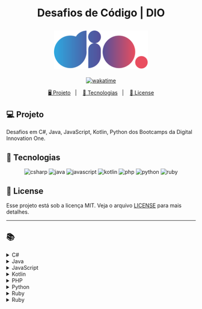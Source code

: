 <h1 align="center">
  Desafios de Código | DIO
</h1>

<h2 align="center">
  <img src="./assets/logo-full.svg" width="250px">
</h2>

<p align="center">
  <a href="https://wakatime.com/badge/user/68660678-6b86-4b78-98df-f5f41a37e1bc/project/56ed6ad5-c8c4-4518-b878-1773c1234c3b"><img src="https://wakatime.com/badge/user/68660678-6b86-4b78-98df-f5f41a37e1bc/project/56ed6ad5-c8c4-4518-b878-1773c1234c3b.svg" alt="wakatime"></a>
</p>

<p align="center">
  <a href="#-projeto">🖥️ Projeto</a>&nbsp;&nbsp;&nbsp;|&nbsp;&nbsp;&nbsp;
  <a href="#-tecnologias">🚀 Tecnologias</a>&nbsp;&nbsp;&nbsp;|&nbsp;&nbsp;&nbsp;
  <a href="#-license">📝 License</a>
</p>

## 💻 Projeto

Desafios em C#, Java, JavaScript, Kotlin, Python dos Bootcamps da Digital Innovation One.

## 🚀 Tecnologias

<p align="center">
    <img src="https://img.shields.io/badge/c%23-%23239120.svg?style=for-the-badge&logo=c-sharp&logoColor=white" alt="csharp" tittle="C#">
    <img src="https://img.shields.io/badge/java-%23ED8B00.svg?style=for-the-badge&logo=java&logoColor=white" alt="java" title ="java">
    <img src="https://img.shields.io/badge/javascript-%23323330.svg?style=for-the-badge&logo=javascript&logoColor=%23F7DF1E" alt="javascript" title ="javascript">
    <img src="https://img.shields.io/badge/kotlin-%237F52FF.svg?style=for-the-badge&logo=kotlin&logoColor=white" alt="kotlin" title ="kotlin">
    <img src="https://img.shields.io/badge/php-%23777BB4.svg?style=for-the-badge&logo=php&logoColor=white" alt="php" title ="php">
    <img src="https://img.shields.io/badge/python-3670A0?style=for-the-badge&logo=python&logoColor=ffdd54" alt="python" title ="python">
    <img src="https://img.shields.io/badge/ruby-%23CC342D.svg?style=for-the-badge&logo=ruby&logoColor=white" alt="ruby" title ="ruby">
</p>

## 📝 License

Esse projeto está sob a licença MIT. Veja o arquivo [LICENSE](LICENSE) para mais detalhes.

---

## 📚

<!-- C# -->
<details>
<summary><span>C#</span></summary>

|                      Desafio                       |                           Código                            | SQ  |
| :------------------------------------------------: | :---------------------------------------------------------: | :-: |
|                 Assets do Projeto                  |              [🔗](./csharp/AssetsDoProjeto.cs)              |     |
|                       Blobs                        |                   [🔗](./csharp/Blobs.cs)                   |     |
|                  Cálculo Simples                   |              [🔗](./csharp/CalculoSimples.cs)               |     |
|              Compras no Supermercado               |            [🔗](./csharp/ComprasSupermercado.cs)            |     |
|             Conhecendo a Sintaxe do C#             |             [🔗](./trainnee-carrefour/Main.cs)              |     |
|                Contagem de Cédulas                 |              [🔗](./csharp/ContagemCedulas.cs)              |     |
|                 Conversa no Bolão                  |              [🔗](./csharp/ConversaNoBalao.cs)              |     |
|                 Conversão de Tempo                 |             [🔗](./csharp/ConversaoDeTempo.cs)              |     |
|                  Coxinha do Bueno                  |              [🔗](./csharp/CoxinhaDoBueno.cs)               |     |
|                  Encaixa ou Não?                   |               [🔗](./csharp/EncaixaOuNao.cs)                |     |
|                Fórmula de Bhaskara                 |              [🔗](./csharp/FormulaBhaskara.cs)              |     |
|                      Ho Ho Ho                      |                  [🔗](./csharp/Hohoho.cs)                   |     |
|                   Idade em Dias                    |                [🔗](./csharp/IdadeEmDias.cs)                |     |
|              Levou dano na Armadilha?              |                 [🔗](./csharp/LevouDano.cs)                 |     |
|                      Média 2                       |                  [🔗](./csharp/Media2.cs)                   |     |
|                      Média 3                       |                  [🔗](./csharp/Media3.cs)                   |     |
|                        Mês                         |                    [🔗](./csharp/Mes.cs)                    |     |
|               Multiplicação Simples                |           [🔗](./csharp/MultiplicacaoSimples.cs)            |     |
|                  Múltiplos de 13                   |               [🔗](./csharp/MultiplosDe13.cs)               |     |
|            Pedro Bento e o Mundo de OZ             |           [🔗](./csharp/PedroBentoEOMundoDeOz.cs)           |     |
|                   Pink e Cérebro                   |                [🔗](./csharp/PinkCerebro.cs)                |     |
|                        Pneu                        |                   [🔗](./csharp/Pneu.cs)                    |     |
|            Polígonos Regulares Simples             |         [🔗](./csharp/PoligonosRegularesSimples.cs)         |     |
|                        Pum                         |                    [🔗](./csharp/Pum.cs)                    |     |
|                 Quadrado e ao Cubo                 |               [🔗](./csharp/QuadradoCubo.cs)                |     |
|                     Quadrante                      |                 [🔗](./csharp/Quadrante.cs)                 |     |
|             Soma de Pares Consecutivos             |           [🔗](./csharp/SomaParesConsecutivos.cs)           |     |
| Subtraindo o produto e a soma de um número inteiro | [🔗](./csharp/SubtraindoOProdutoEASomaDeUmNumeroInteiro.cs) |     |
|                   Tempo do Dobby                   |               [🔗](./csharp/TempoDoDobby.cs)                |     |
|                      Tabuada                       |                  [🔗](./csharp/Tabuada.cs)                  |     |
|                   Três Divisores                   |               [🔗](./csharp/TresDivisores.cs)               |     |
|                     Triângulo                      |                 [🔗](./csharp/Triangulo.cs)                 |     |
|                 Validação de Nota                  |              [🔗](./csharp/ValidacaoDeNota.cs)              |     |

</details>

<!-- Java -->
<details>
<summary><span>Java</span></summary>

|                        Desafio                        |                      Código                      |    SQ     |
| :---------------------------------------------------: | :----------------------------------------------: | :-------: |
|                    A fila do banco                    |          [🔗](./java/FilaDoBanco.java)           |           |
|                       A Mudança                       |            [🔗](./java/Mudanca.java)             |           |
|                     Álbum da Copa                     |           [🔗](./java/AlbumCopa.java)            |           |
|                        Animal                         |             [🔗](./java/Animal.java)             |           |
|                     Ano Bissexto?                     |          [🔗](./java/AnoBissexto.java)           |           |
|                     Área Direita                      |          [🔗](./java/AreaDireita.java)           |           |
|                    Área do Círculo                    |          [🔗](./java/AreaCirculo.java)           |           |
|                     Arrays Pares                      |          [🔗](./java/ArraysPares.java)           |           |
|                         Blobs                         |             [🔗](./java/Blobs.java)              |           |
|                     Bob Conduite                      |          [🔗](./java/BobConduite.java)           |           |
|                   Busca Sequencial                    |        [🔗](./java/BuscaSequencial.java)         |           |
|             Calculando Seus Custos na AWS             |      [🔗](./java/CalculandoCustosAWS.java)       | 44.37 pts |
|                    Cálculo Simples                    |         [🔗](./java/CalculoSimples.java)         |           |
|            Camarote do Blue Cold Ice Cubes            |   [🔗](./java/CamaroteDoBlueColdIceCubes.java)   |           |
|                Checagem de palíndromo                 |     [🔗](./java/ChecagemDePalindromos.java)      |           |
|                Classificando Matrizes                 |     [🔗](./java/ClassificandoMatrizes.java)      |           |
|                  Compras na Livraria                  |        [🔗](./java/ComprasLivraria.java)         | 42.58 pts |
|                Contando números pares                 |      [🔗](./java/ContandoNumerosPares.java)      |           |
|                Conta Espaços e Vogais                 |          [🔗](./java/ContaValores.java)          |           |
|                   Coxinha de Bueno                    |         [🔗](./java/CoxinhaDeBueno.java)         |           |
|                      DC Monalds                       |           [🔗](./java/DCMonalds.java)            |           |
|                   De Quem é a Vez?                    |          [🔗](./java/DeQuemEAVez.java)           |           |
|                  Degustação de Vinho                  |        [🔗](./java/DegustacaoVinho.java)         |           |
|                Deu a louca no Gerente                 |          [🔗](./java/GerenteLouco.java)          |           |
|               Descubra o menor múltiplo               |          [🔗](./java/MenorNumero.java)           |           |
|                Diferença entre dígitos                |     [🔗](./java/DiferencaEntreDigitos.java)      |           |
|              Distância Entre Dois Pontos              |    [🔗](./java/DistanciaEntreDoisPontos.java)    |           |
|                        Dominó                         |             [🔗](./java/Domino.java)             |           |
|                  Download de Pacotes                  |       [🔗](./java/DownloadDePacotes.java)        |           |
|                        Dragão                         |             [🔗](./java/Dragao.java)             |           |
|                 Dragão Berrador World                 |      [🔗](./java/DragaoBerradorWorld.java)       |           |
|                      Duas Notas                       |           [🔗](./java/DuasNotas.java)            |           |
|                   Emboscada do RPG                    |          [🔗](./java/EmboscadaRPG.java)          |           |
|          Encotrando o percentual de desconto          |           [🔗](./java/Percentual.java)           |           |
|         Entrada e Saída Lendo e Pulando Nomes         | [🔗](./java/EntradaSaidaLendoEPulandoNomes.java) |           |
|                        Esfera                         |             [🔗](./java/Esfera.java)             |           |
|                     Experiências                      |          [🔗](./java/Experiencias.java)          |           |
|                Exibindo Números Pares                 |      [🔗](./java/ExibindoNumerosPares.java)      |           |
|                   Fábrica de Carros                   |        [🔗](./java/FabricaDeCarros.java)         |           |
|                 Fatorial Desajeitado                  |      [🔗](./java/FatorialDesajeitado.java)       |           |
|                       FizzBuzz                        |            [🔗](./java/FizzBuzz.java)            |           |
|                    Fibonacci Fácil                    |         [🔗](./java/FibonacciFacil.java)         |           |
|               Flecha, escudo ou espada                |      [🔗](./java/FlechaEscudoOuEspada.java)      |           |
|              Gerenciamento de Loja Geek               |     [🔗](./java/GerenciamentoLojaGeek.java)      | 43.90 pts |
|                        Idades                         |             [🔗](./java/Idades.java)             |           |
|                   Idade Planetária                    |        [🔗](./java/IdadePlanetaria.java)         | 40.97 pts |
|                       Intervalo                       |           [🔗](./java/Intervalo.java)            |           |
|                  Imóveis Disponíveis                  |       [🔗](./java/ImoveisDisponiveis.java)       |           |
|             Imprimindo Positivos e Média              |       [🔗](./java/ImprimindoValores.java)        |           |
|                  Industria da Multa                   |        [🔗](./java/IndustriaDaMulta.java)        |           |
|                 Leitura da Gertrudes                  |       [🔗](./java/LeituradaGertrudes.java)       |           |
|                    Loja de Tintas                     |          [🔗](./java/LojaDeTintas.java)          |           |
|                   Lojinha de Doces                    |         [🔗](./java/LojinhaDeDoces.java)         |           |
|                        Média 1                        |             [🔗](./java/Media1.java)             |           |
|                    Média de idade                     |           [🔗](./java/MediaIdade.java)           |           |
|                  Mesada do Sobrinho                   |        [🔗](./java/MesadaDoSobrinho.java)        |           |
|                        Mjölnir                        |            [🔗](./java/Mjolnir.java)             |           |
|        Monitoramento e Análise de Logs na AWS         |      [🔗](./java/MonitoramentoLogsAWS.java)      | 43.80 pts |
|                 Mudança para Irlanda                  |         [🔗](./java/MudancaIrlanda.java)         | 43.64 pts |
|                 Multiplicação Simples                 |      [🔗](./java/MultiplicacaoSimples.java)      |           |
|                    Múltiplos de 13                    |         [🔗](./java/MultiplosDe13.java)          |           |
|              Nome na Vertical da Escada               |      [🔗](./java/NomeVerticalNaEscada.java)      |           |
|                  Notação Científica                   |       [🔗](./java/NotacaoCientifica.java)        |           |
|                    Notas e Moedas                     |          [🔗](./java/NotasMoedas.java)           |           |
|                     Número feliz                      |          [🔗](./java/NumeroFeliz.java)           |           |
|                        O Filme                        |             [🔗](./java/Filme.java)              |           |
|                  O Tabuleiro Secreto                  |        [🔗](./java/TabuleiroSecreto.java)        |           |
|                Os números são iguais?                 |       [🔗](./java/OsNumerosSaoIguais.java)       |           |
|              Pedra, Papel, Ataque Aéreo               |     [🔗](./java/PedraPapelAtaqueAereo.java)      |           |
|                Percentual de Eleitores                |     [🔗](./java/PercentualDeEleitores.java)      |           |
|                         Pneu                          |              [🔗](./java/Pneu.java)              |           |
|                  Pontos na Carteira                   |        [🔗](./java/PontosNaCarteira.java)        |           |
|               Preenchimento de Vetor II               |      [🔗](./java/PreenchimentoDeVetor.java)      |           |
|            Proibido a entrada de menores!             |    [🔗](./java/ProibidoEntradaDeMenores.java)    |           |
|                       Quadrante                       |           [🔗](./java/Quadrante.java)            |           |
|                  Qual é o seu turno?                  |          [🔗](./java/QualSeuTurno.java)          |           |
|                 Quantidade necessária                 |      [🔗](./java/QuantidadeNecessaria.java)      |           |
|                  Quitanda do Seu Zé                   |        [🔗](./java/QuitandaDoSeuZe.java)         |           |
|              Reduzindo um número a zero               |      [🔗](./java/ReduzindoNumeroAZero.java)      |           |
| Regras para Dimensionamento de Infraestrutura com EKS |           [🔗](./java/RegrasEKS.java)            | 42.72 pts |
|                  Reservatório de Mel                  |       [🔗](./java/ReservatorioDeMel.java)        |           |
|                         Robô                          |              [🔗](./java/Robo.java)              |           |
|                   Salvando Músicas                    |        [🔗](./java/SalvandoMusicas.java)         |           |
|              Seleção de Índice do Vetor               |      [🔗](./java/SelecaoIndiceDoVetor.java)      |           |
|              Seus Primeiros Ifs com Java              |       [🔗](./trainnee-carrefour/Main.java)       |           |
|                Soma de H com N Termos                 |         [🔗](./java/SomaDeValores.java)          |           |
|                     Soma Simples                      |          [🔗](./java/SomaSimples.java)           |           |
|                   Somando múltiplos                   |        [🔗](./java/SomandoMultiplos.java)        |           |
|                  Taxa de Crescimento                  |       [🔗](./java/TaxaDeCrescimento.java)        |           |
|               Taxa de Imposto de Renda                |             [🔗](./java/TaxaIR.java)             |           |
|                   Tempo de Download                   |        [🔗](./java/TempoDeDownload.java)         |           |
|                  Tráfego de Trânsito                  |        [🔗](./java/TrafegoTransito.java)         | 41.51 pts |
|                       Triângulo                       |           [🔗](./java/Triangulo.java)            |           |
|                 Uma chamada recursiva                 |        [🔗](./java/ChamadaRecursiva.java)        |           |
|                Validação de Parênteses                |     [🔗](./java/ValidacaoDeParenteses.java)      |           |
|          Validando a Força de Senhas no IAM           |      [🔗](./java/ValidandoForcaSenha.java)       | 48.20 pts |
|             Velocidade de Download na AWS             |       [🔗](./java/VelocidadeDownload.java)       | 44.80 pts |
|                    Visita na Feira                    |          [🔗](./java/VisitaFeira.java)           |           |

</details>

<!-- JavaScript -->
<details>
<summary><span>JavaScript</span></summary>

|                      Desafio                      |                     Código                     | SQ  |
| :-----------------------------------------------: | :--------------------------------------------: | :-: |
|                 A Idade de Magali                 |           [🔗](./js/IdadeMagali.js)            |     |
|                A Jornada do Herói                 |          [🔗](./js/JornadaDoHeroi.js)          |     |
|  Academia de Magia: Aprenda a usar seus poderes   |          [🔗](./js/AcademiaMagia.js)           |     |
|              Acompanhado os Pedidos               |        [🔗](./js/AcompanhadoPedidos.js)        |     |
|                      Animal                       |              [🔗](./js/Animal.js)              |     |
|                 Andando No Tempo                  |          [🔗](./js/AndandoNoTempo.js)          |     |
|                  As Duas Torres                   |           [🔗](./js/AsDuasTorres.js)           |     |
|                  Área do Círculo                  |           [🔗](./js/AreaCirculo.js)            |     |
|                   Arrays Pares                    |           [🔗](./js/ArraysPares.js)            |     |
|              Avaliando Restaurantes               |      [🔗](./js/AvaliandoRestaurantes.js)       |     |
|                Aumento de Salário                 |         [🔗](./js/AumentoDeSalario.js)         |     |
|                      Batmain                      |             [🔗](./js/Batmain.js)              |     |
|                 Busca Sequencial                  |         [🔗](./js/BuscaSequencial.js)          |     |
|        Calcular o Preço Final de um Pedido        |        [🔗](./js/CalcularPrecoFinal.js)        |     |
|                 Cálculo Salarial                  |         [🔗](./js/CalculoSalarial.js)          |     |
|                  Cálculo Simples                  |          [🔗](./js/CalculoSimples.js)          |     |
| Calculando o Perímetro de um Triângulo Equilátero |       [🔗](./js/TrianguloEquilatero.js)        |     |
|           Capturando Pokémons Iniciais            |        [🔗](./js/CapturandoPokemons.js)        |     |
|              Checagem de Palíndromos              |       [🔗](./js/ChecagemPalindromos.js)        |     |
|           Coleta de Tesouros no Dungeon           |      [🔗](./js/ColetaTesourosDungeon.js)       |     |
|               Combatendo Monstros!                |        [🔗](./js/CombatendoMonstros.js)        |     |
|           Combinando Nomes de Pokémons            |        [🔗](./js/CombinandoPokemons.js)        |     |
|                Comparando Pedidos                 |        [🔗](./js/ComparandoPedidos.js)         |     |
|              Conta Espaços e Vogais               |        [🔗](./js/ContaEspacoVogais.js)         |     |
|          Contagem de Partidas no Torneio          |     [🔗](./js/ContagemPartidasTorneio.js)      |     |
|              Coordenadas de um Ponto              |       [🔗](./js/CoordenadasDeUmPonto.js)       |     |
|                 Coxinha de Bueno                  |          [🔗](./js/CoxinhaDoBueno.js)          |     |
|                 Data por Extenso                  |          [🔗](./js/DataPorExtenso.js)          |     |
|              Deu a louca no gerente               |          [🔗](./js/LoucaNoGerente.js)          |     |
|                        DDD                        |               [🔗](./js/DDD.js)                |     |
|                   DIO Delivery                    |           [🔗](./js/DIODelivery.js)            |     |
|                      Dígitos                      |             [🔗](./js/Digitos.js)              |     |
|            Distância Entre Dois Pontos            |     [🔗](./js/DistanciaEntreDoisPontos.js)     |     |
|                    Divisores I                    |            [🔗](./js/DivisoresI.js)            |     |
|                      Dominó                       |              [🔗](./js/Domino.js)              |     |
|                      Dragão                       |              [🔗](./js/Dragao.js)              |     |
|               Dragão Berrador World               |       [🔗](./js/DragaoBerradorWorld.js)        |     |
|                 Duplicando zeros                  |         [🔗](./js/DuplicandoZeros.js)          |     |
|         Encontrando o Pedido Mais Próximo         |   [🔗](./js/EncontrandoPedidoMaisPróximo.js)   |     |
|       Encontrando o Percentual de Desconto        |        [🔗](./js/PercentualDesconto.js)        |     |
|       Entrada e Saída Lendo e Pulando Nomes       |           [🔗](./js/PulandoNomes.js)           |     |
|               Fatorial Desajeitado                |       [🔗](./js/FatorialDesajeitado.js)        |     |
|                 Fatorial Simples                  |         [🔗](./js/FatorialSimples.js)          |     |
|                 Fibonacci Rápido                  |         [🔗](./js/FibonacciRapido.js)          |     |
|                     FizzBuzz                      |             [🔗](./js/FizzBuzz.js)             |     |
|                   Frota de Táxi                   |           [🔗](./js/FrotaDeTaxi.js)            |     |
|                   Fuso Horário                    |           [🔗](./js/FusoHorario.js)            |     |
|         Funções na Prática em JavaScript          |       [🔗](./trainnee-carrefour/Main.js)       |     |
|                     Galopeira                     |            [🔗](./js/Galopeira.js)             |     |
|               Ganhou ou Perdeu Tudo               |           [🔗](./js/GanhouPerdeu.js)           |     |
|           Ganhe uma Sobremesa Especial!           |      [🔗](./js/GanheSobremesaEspecial.js)      |     |
|      Geração de Biomas em um Mundo de Blocos      |         [🔗](./js/GeracaoDeBiomas.js)          |     |
|          Gerenciamento de Itens Mágicos           |       [🔗](./js/GerenciamentoDeItens.js)       |     |
|     Gerenciamento de Pedidos de Comida Online     | [🔗](./js/GerenciamentoPedidosComidaOnline.js) |     |
|                   Idade em Dias                   |           [🔗](./js/IdadeEmDias.js)            |     |
|                      Idades                       |              [🔗](./js/Idades.js)              |     |
|           Identificando Pedidos Veganos           |   [🔗](./js/IdentificandoPedidosVeganos.js)    |     |
|                Ímpar, Par ou Roubo                |          [🔗](./js/ImparParRoubo.js)           |     |
|                Inteiro ou Decimal?                |         [🔗](./js/InteiroOuDecimal.js)         |     |
|                 Jornada do Herói                  |           [🔗](./js/JornadaHeroi.js)           |     |
|        Maior Valor Par e Menor Valor Ímpar        |   [🔗](./js/MaiorValorParMenorValorImpar.js)   |     |
|                Matriz Par e Impar                 |         [🔗](./js/MatrizParOuImpar.js)         |     |
|                      Média 1                      |              [🔗](./js/Media1.js)              |     |
|               Média Final do Aluno                |            [🔗](./js/MediaFinal.js)            |     |
|                        Mês                        |               [🔗](./js/Mes.js)                |     |
|                  Numeral romano                   |          [🔗](./js/NumeralRomano.js)           |     |
|                 Número em vetores                 |         [🔗](./js/NumerosEmVetores.js)         |     |
|               Os Números São Iguais               |          [🔗](./js/NumerosIguais.js)           |     |
|                    Papaleguas                     |            [🔗](./js/Papaleguas.js)            |     |
|                     Patinhos                      |             [🔗](./js/Patinhos.js)             |     |
|            Pedra, Papel, Ataque Aéreo             |      [🔗](./js/PedraPapelAtaqueAereo.js)       |     |
|                  Pink e Cérebro                   |           [🔗](./js/PinkCerebro.js)            |     |
|               Pontos de Experiência               |             [🔗](./js/PontosXP.js)             |     |
|    Porcentagem de diferença entre dois números    |       [🔗](./js/PorcentagemDiferenca.js)       |     |
|             Preenchimento de Vetor I              |        [🔗](./js/PreencimentoVetorI.js)        |     |
|                Quadrado e ao Cubo                 |           [🔗](./js/QuadradoCubo.js)           |     |
|                Quadrados Perfeitos                |        [🔗](./js/QuadradosPerfeitos.js)        |     |
|              Qual o Maior Rendimento              |       [🔗](./js/QualMaiorRendimento.js)        |     |
|            Removendo letras duplicadas            |    [🔗](./js/RemovendoLetrasDuplicadas.js)     |     |
|                Rendimento por Mês                 |         [🔗](./js/RendimentoPorMes.js)         |     |
|              Réveillon de Copacabana              |       [🔗](./js/ReveillonCopacabana.js)        |     |
|                      Saída 1                      |              [🔗](./js/Saida1.js)              |     |
|                    Sequência S                    |            [🔗](./js/SequenciaS.js)            |     |
|             Soma de números naturais              |       [🔗](./js/SomaNumerosNaturais.js)        |     |
|            Soma de Pares Consecutivos             |      [🔗](./js/SomaParesConsecutivos.js)       |     |
|                 Somando Múltiplos                 |         [🔗](./js/SomandoMultiplos.js)         |     |
|    Subtraindo o Produto e a Soma de um Número     |   [🔗](./js/SubtraindoProdutoSomaNumero.js)    |     |
|                 Tartarugas Ninja                  |         [🔗](./js/TartarugasNinja.js)          |     |
|                   Tempo de Jogo                   |           [🔗](./js/TempoDeJogo.js)            |     |
|             Tempo Estimado de Entrega             |       [🔗](./js/TempoEstimadoEntrega.js)       |     |
|           Teorema da Divisão Euclidiana           |        [🔗](./js/TeoremaEuclidiana.js)         |     |
|                Tomadas de Decisão!                |          [🔗](./js/TomadaDecisao.js)           |     |
|                Triângulo de Moedas                |        [🔗](./js/TrianguloDeMoedas.js)         |     |
|                      Tri-Du                       |              [🔗](./js/Tri-Du.js)              |     |
|                     Tuitando                      |             [🔗](./js/Tuitando.js)             |     |
|               Uma Chamada Recursiva               |       [🔗](./js/UmaChamadaRecursiva.js)        |     |
|                Validação de Notas                 |          [🔗](./js/ValidacaoNotas.js)          |     |
|              Validação de Parênteses              |       [🔗](./js/ValidacaoParenteses.js)        |     |
|                  Visita na Feira                  |          [🔗](./js/VisitaNaFeira.js)           |     |

</details>

<!-- Kotlin -->
<details>
<summary><span>Kotlin</span></summary>

|                     Desafio                     |               Código               |    SQ     |
| :---------------------------------------------: | :--------------------------------: | :-------: |
|                Cálculo Salarial                 | [🔗](./kotlin/CalculoSalarial.kt)  | 38.20 pts |
|                Data por Extenso                 |  [🔗](./kotlin/DataPorExtenso.kt)  | 43.94 pts |
|              Média Final do Aluno               |    [🔗](./kotlin/MediaFinal.kt)    | 45.70 pts |
|                 Numeral Romano                  |  [🔗](./kotlin/NumeralRomano.kt)   | 48.64 pts |
| Simplificando a Orientação a Objetos com Kotlin | [🔗](./trainnee-carrefour/Main.kt) |           |
|               Taxa de Crescimento               | [🔗](./kotlin/TaxaCrescimento.kt)  | 48.09 pts |

</details>

<!-- PHP -->
<details>
<summary><span>PHP</span></summary>

|      Desafio      |             Código              | SQ  |
| :---------------: | :-----------------------------: | :-: |
|     Distância     |    [🔗](./php/Distancia.php)    |     |
| Salário com Bônus | [🔗](./php/SalarioComBonus.php) |     |
|   Soma Simples    |   [🔗](./php/SomaSimples.php)   |     |

</details>

<!-- Python -->
<details>
<summary><span>Python</span></summary>

|                  Desafio                  |                         Código                         | SQ  |
| :---------------------------------------: | :----------------------------------------------------: | :-: |
|                 Alfabeto                  |               [🔗](./python/Alfabeto.py)               |     |
|                  Animal                   |                [🔗](./python/Animal.py)                |     |
|             Aumento Salarial              |           [🔗](./python/AumentoSalarial.py)            |     |
|              As Duas Torres               |             [🔗](./python/AsDuasTorres.py)             |     |
|            Aproveite a Oferta             |           [🔗](./python/AproveiteOferta.py)            |     |
|             Cachorros-Quentes             |           [🔗](./python/CachorrosQuentes.py)           |     |
|    Calcular o Preço Final de um Pedido    |       [🔗](./python/CalcularPrecoFinalPedido.py)       |     |
|             Cálculo de Viagem             |            [🔗](./python/CalculoViagem.py)             |     |
|          Crescente e Decrescente          |         [🔗](./python/CrescenteDecrescente.py)         |     |
|                  Dragão                   |                [🔗](./python/Dragao.py)                |     |
|              Encaixa ou Não?              |             [🔗](./python/EncaixaOuNao.py)             |     |
|       Ganhe uma Sobremesa Especial        |      [🔗](./python/GanheUmaSobremesaEspecial.py)       |     |
| Gerenciamento de Pedidos de Comida Online | [🔗](./python/GerenciamentodePedidosdeComidaOnline.py) |     |
|       Identificando Pedidos Veganos       |     [🔗](./python/IdentificandoPedidosVeganos.py)      |     |
|                    Mês                    |                 [🔗](./python/Mes.py)                  |     |
|        Meu Primeiro Código Python         |           [🔗](./trainnee-carrefour/Main.py)           |     |
|               Número Primo                |             [🔗](./python/NumeroPrimo.py)              |     |
|            Papagaio Poliglota             |          [🔗](./python/PapagaioPoliglota.py)           |     |
|         Preenchimento de Vetor I          |         [🔗](./python/PreenchimentoVetorI.py)          |     |
|      Quantidade de Números Positivos      |      [🔗](./python/QuantidadeNumerosPositivos.py)      |     |
|             Resto da Divisão              |             [🔗](./python/RestoDivisao.py)             |     |
|                 Tuitando                  |               [🔗](./python/Tuitando.py)               |     |
|         Tempo Estimado de Entrega         |        [🔗](./python/TempoEstimadoDeEntrega.py)        |     |

</details>

<!-- Ruby -->
<details>
<summary><span>Ruby</span></summary>

|        Desafio        |              Código              | SQ  |
| :-------------------: | :------------------------------: | :-: |
| Qual Número é o Maior | [🔗](./ruby/QualNumeroMaior.ru)  |     |
|       Soma dois       |     [🔗](./ruby/SomaDois.ru)     |     |
|   Temperatura Amena   | [🔗](./ruby/TemperaturaAmena.ru) |     |

</details>

<!-- Dart -->
<details>
<summary><span>Ruby</span></summary>

|                       Desafio                        |                Código                | SQ  |
| :--------------------------------------------------: | :----------------------------------: | :-: |
|                    Abrindo Contas                    |   [🔗](./dart/AbrindoContas.dart)    |     |
| Condicionalmente Rico: Tomadas de Decisão no Código  |  [🔗](./dart/TomadasDeDecisao.dart)  |     |
|    Estrutura de Dados: Organizando Os Seus Ativos    | [🔗](./dart/OrganizandoAtivos.dart)  |     |
|                   Juros Compostos                    |   [🔗](./dart/JurosCompostos.dart)   |     |
| O Grande Depósito - Solucionando Problemas Bancários | [🔗](./dart/ProblemasBancarios.dart) |     |
|       Variáveis em Ação: Equilibrando o Saldo        | [🔗](./dart/EquilibrandoSaldo.dart)  |     |

</details>

